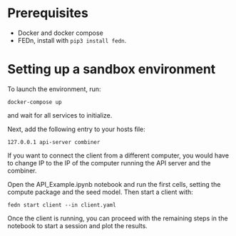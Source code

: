 # Prerequisites
- Docker and docker compose
- FEDn, install with ```pip3 install fedn```.
# Setting up a sandbox environment

To launch the environment, run:
```
docker-compose up
```
and wait for all services to initialize.

Next, add the following entry to your hosts file:
```
127.0.0.1 api-server combiner
```
If you want to connect the client from a different computer, you would have to change IP to the IP of the computer running the API server and the combiner.

Open the API_Example.ipynb notebook and run the first cells, setting the compute package and the seed model. Then start a client with:
```
fedn start client --in client.yaml
```
Once the client is running, you can proceed with the remaining steps in the notebook to start a session and plot the results.